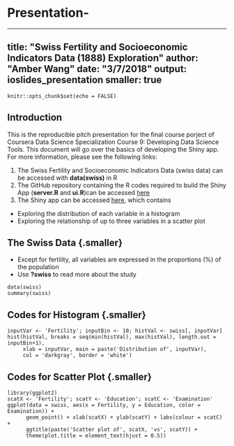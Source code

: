 # Presentation-
---
title: "Swiss Fertility and Socioeconomic Indicators Data (1888) Exploration"
author: "Amber Wang"
date: "3/7/2018"
output: ioslides_presentation
smaller: true
---

```{r setup, include=FALSE}
knitr::opts_chunk$set(echo = FALSE)
```

## Introduction
This is the reproducible pitch presentation for the final course porject of Coursera Data Science Specialization Course 9: Developing Data Science Tools. This document will go over the basics of developing the Shiny app. For more information, please see the following links:

1. The Swiss Fertility and Socioeconomic Indicators Data (swiss data) can be accessed with **data(swiss)** in R
3. The GitHub repository containing the R codes required to build the Shiny App (**server.R** and **ui.R**)can be accessed [here](https://github.com/wamber-aww/data-products)
2. The Shiny app can be accessed [here](https://wamber.shinyapps.io/swissdata/), which contains
  - Exploring the distribution of each variable in a histogram
  - Exploring the relationship of up to three variables in a scatter plot

## The Swiss Data {.smaller}
- Except for fertility, all variables are expressed in the proportions (%) of the population
- Use **?swiss** to read more about the study
```{r, echo = T}
data(swiss)
summary(swiss)
```

## Codes for Histogram {.smaller}
```{r, echo = T}
inputVar <- 'Fertility'; inputBin <- 10; histVal <- swiss[, inputVar]
hist(histVal, breaks = seq(min(histVal), max(histVal), length.out = inputBin+1),
     xlab = inputVar, main = paste('Distribution of', inputVar),
     col = 'darkgray', border = 'white')
```

## Codes for Scatter Plot {.smaller}
```{r, echo = T, fig.width=6, fig.height=3.9, fig.align = 'center'}
library(ggplot2)
scatX <- 'Fertility'; scatY <- 'Education'; scatC <- 'Examination'
ggplot(data = swiss, aes(x = Fertility, y = Education, color = Examination)) + 
      geom_point() + xlab(scatX) + ylab(scatY) + labs(colour = scatC) +
      ggtitle(paste('Scatter plot of', scatX, 'vs', scatY)) +
      theme(plot.title = element_text(hjust = 0.5))
```
